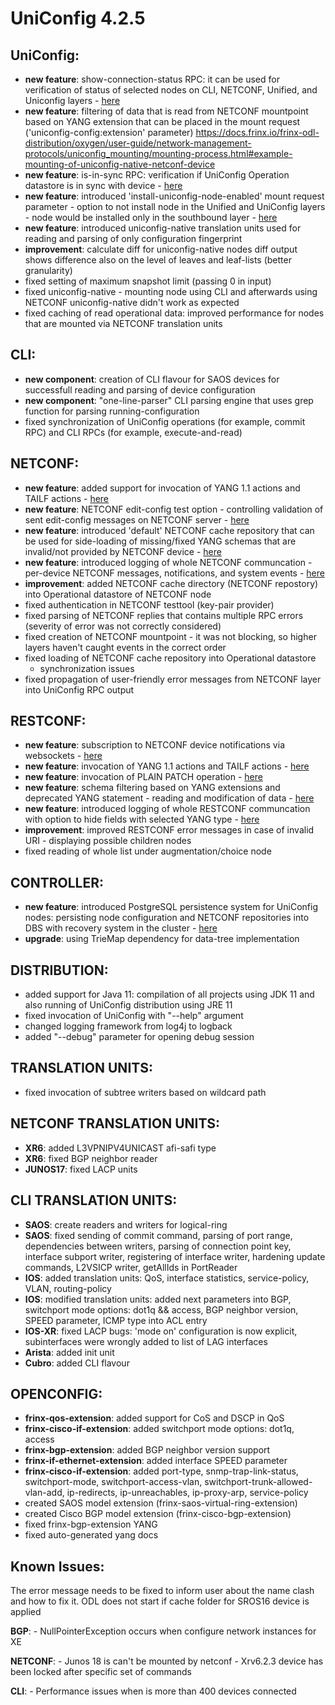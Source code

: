 UniConfig 4.2.5
===============

UniConfig:
----------

-   **new feature**: show-connection-status RPC: it can be used for
    verification of status of selected nodes on CLI, NETCONF, Unified,
    and Uniconfig layers -
    [here](https://docs.frinx.io/frinx-odl-distribution/oxygen/user-guide/uniconfig-api/uniconfig-node-manager/rpc_show_connection_status/show_connection_status.html)
-   **new feature**: filtering of data that is read from NETCONF
    mountpoint based on YANG extension that can be placed in the mount
    request ('uniconfig-config:extension' parameter)
    <https://docs.frinx.io/frinx-odl-distribution/oxygen/user-guide/network-management-protocols/uniconfig_mounting/mounting-process.html#example-mounting-of-uniconfig-native-netconf-device>
-   **new feature**: is-in-sync RPC: verification if UniConfig Operation
    datastore is in sync with device -
    [here](https://docs.frinx.io/frinx-odl-distribution/oxygen/user-guide/uniconfig-api/uniconfig-node-manager/rpc_is-in-sync/is-in-sync.html)
-   **new feature**: introduced 'install-uniconfig-node-enabled' mount
    request parameter - option to not install node in the Unified and
    UniConfig layers - node would be installed only in the southbound
    layer -
    [here](https://docs.frinx.io/frinx-odl-distribution/oxygen/user-guide/network-management-protocols/uniconfig_mounting/mounting-process.html#uniconfig-native)
-   **new feature**: introduced uniconfig-native translation units used
    for reading and parsing of only configuration fingerprint
-   ****improvement****: calculate diff for uniconfig-native nodes diff
    output shows difference also on the level of leaves and leaf-lists
    (better granularity)
-   fixed setting of maximum snapshot limit (passing 0 in input)
-   fixed uniconfig-native - mounting node using CLI and afterwards
    using NETCONF uniconfig-native didn't work as expected
-   fixed caching of read operational data: improved performance for
    nodes that are mounted via NETCONF translation units

CLI:
----

-   **new component**: creation of CLI flavour for SAOS devices for
    successfull reading and parsing of device configuration
-   **new component**: "one-line-parser" CLI parsing engine that uses
    grep function for parsing running-configuration
-   fixed synchronization of UniConfig operations (for example, commit
    RPC) and CLI RPCs (for example, execute-and-read)

NETCONF:
--------

-   **new feature**: added support for invocation of YANG 1.1 actions
    and TAILF actions -
    [here](https://docs.frinx.io/frinx-odl-distribution/oxygen/user-guide/restconf.html#post-rests-data-path-to-operation)
-   **new feature**: NETCONF edit-config test option - controlling
    validation of sent edit-config messages on NETCONF server -
    [here](https://docs.frinx.io/frinx-odl-distribution/oxygen/user-guide/network-management-protocols/uniconfig_mounting/mounting-process.html#id4)
-   **new feature**: introduced 'default' NETCONF cache repository that
    can be used for side-loading of missing/fixed YANG schemas that are
    invalid/not provided by NETCONF device -
    [here](https://docs.frinx.io/frinx-odl-distribution/oxygen/user-guide/network-management-protocols/uniconfig_netconf/netconf-intro.html#local-netconf-default-cache-repository)
-   **new feature**: introduced logging of whole NETCONF communcation -
    per-device NETCONF messages, notifications, and system events -
    [here](https://docs.frinx.io/frinx-odl-distribution/oxygen/user-guide/logging/logging.html)
-   **improvement**: added NETCONF cache directory (NETCONF repostory)
    into Operational datastore of NETCONF node
-   fixed authentication in NETCONF testtool (key-pair provider)
-   fixed parsing of NETCONF replies that contains multiple RPC errors
    (severity of error was not correctly considered)
-   fixed creation of NETCONF mountpoint - it was not blocking, so
    higher layers haven't caught events in the correct order
-   fixed loading of NETCONF cache repository into Operational datastore
    - synchronization issues
-   fixed propagation of user-friendly error messages from NETCONF layer
    into UniConfig RPC output

RESTCONF:
---------

-   **new feature**: subscription to NETCONF device notifications via
    websockets -
    [here](https://docs.frinx.io/frinx-odl-distribution/oxygen/user-guide/websocket-notifications/index.html)
-   **new feature**: invocation of YANG 1.1 actions and TAILF actions -
    [here](https://docs.frinx.io/frinx-odl-distribution/oxygen/user-guide/restconf.html#post-rests-data-path-to-operation)
-   **new feature**: invocation of PLAIN PATCH operation -
    [here](https://docs.frinx.io/frinx-odl-distribution/oxygen/user-guide/restconf.html#patch-rests-data-identifier)
-   **new feature**: schema filtering based on YANG extensions and
    deprecated YANG statement - reading and modification of data -
    [here](https://docs.frinx.io/frinx-odl-distribution/oxygen/user-guide/restconf.html#device-schema-filters)
-   **new feature**: introduced logging of whole RESTCONF communcation
    with option to hide fields with selected YANG type -
    [here](https://docs.frinx.io/frinx-odl-distribution/oxygen/user-guide/logging/logging.html)
-   **improvement**: improved RESTCONF error messages in case of invalid
    URI - displaying possible children nodes
-   fixed reading of whole list under augmentation/choice node

CONTROLLER:
-----------

-   **new feature**: introduced PostgreSQL persistence system for
    UniConfig nodes: persisting node configuration and NETCONF
    repositories into DBS with recovery system in the cluster -
    [here](https://docs.frinx.io/frinx-odl-distribution/oxygen/user-guide/high-availability-cluster/index.html#clustering-with-relational-database)
-   **upgrade**: using TrieMap dependency for data-tree implementation

DISTRIBUTION:
-------------

-   added support for Java 11: compilation of all projects using JDK 11
    and also running of UniConfig distribution using JRE 11
-   fixed invocation of UniConfig with "--help" argument
-   changed logging framework from log4j to logback
-   added "--debug" parameter for opening debug session

TRANSLATION UNITS:
------------------

-   fixed invocation of subtree writers based on wildcard path

NETCONF TRANSLATION UNITS:
--------------------------

-   **XR6**: added L3VPNIPV4UNICAST afi-safi type
-   **XR6**: fixed BGP neighbor reader
-   **JUNOS17**: fixed LACP units

CLI TRANSLATION UNITS:
----------------------

-   **SAOS**: create readers and writers for logical-ring
-   **SAOS**: fixed sending of commit command, parsing of port range,
    dependencies between writers, parsing of connection point key,
    interface subport writer, registering of interface writer, hardening
    update commands, L2VSICP writer, getAllIds in PortReader
-   **IOS**: added translation units: QoS, interface statistics,
    service-policy, VLAN, routing-policy
-   **IOS**: modified translation units: added next parameters into BGP,
    switchport mode options: dot1q && access, BGP neighbor version,
    SPEED parameter, ICMP type into ACL entry
-   **IOS-XR**: fixed LACP bugs: 'mode on' configuration is now
    explicit, subinterfaces were wrongly added to list of LAG interfaces
-   **Arista**: added init unit
-   **Cubro**: added CLI flavour

OPENCONFIG:
-----------

-   **frinx-qos-extension**: added support for CoS and DSCP in QoS
-   **frinx-cisco-if-extension**: added switchport mode options: dot1q,
    access
-   **frinx-bgp-extension**: added BGP neighbor version support
-   **frinx-if-ethernet-extension**: added interface SPEED parameter
-   **frinx-cisco-if-extension**: added port-type,
    snmp-trap-link-status, switchport-mode, switchport-access-vlan,
    switchport-trunk-allowed-vlan-add, ip-redirects, ip-unreachables,
    ip-proxy-arp, service-policy
-   created SAOS model extension (frinx-saos-virtual-ring-extension)
-   created Cisco BGP model extension (frinx-cisco-bgp-extension)
-   fixed frinx-bgp-extension YANG
-   fixed auto-generated yang docs

Known Issues:
-------------

The error message needs to be fixed to inform user about the name clash
and how to fix it. ODL does not start if cache folder for SROS16 device
is applied

**BGP**: - NullPointerException occurs when configure network instances
for XE

**NETCONF**: - Junos 18 is can't be mounted by netconf - Xrv6.2.3 device
has been locked after specific set of commands

**CLI**: - Performance issues when is more than 400 devices connected

